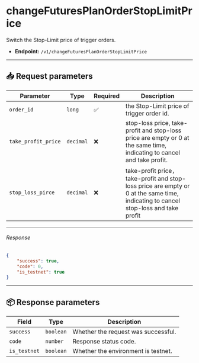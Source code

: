 # changeFuturesPlanOrderStopLimitPrice

Switch the Stop-Limit price of trigger orders.

- **Endpoint:** `/v1/changeFuturesPlanOrderStopLimitPrice`

---

## 📥 Request parameters

| **Parameter**    | **Type**   | **Required** | **Description**                                                                 |
|------------------|------------|--------------|---------------------------------------------------------------------------------|
| `order_id`    | `long`     | ✅          | the Stop-Limit price of trigger order id.                                      |
| `take_profit_price`         | `decimal`  | ❌          | stop-loss price, take-profit and stop-loss price are empty or 0 at the same time, indicating to cancel and take profit.                                          |
| `stop_loss_pirce`           | `decimal`      | ❌          | take-profit price，take-profit and stop-loss price are empty or 0 at the same time, indicating to cancel stop-loss and take profit                                            |

---

###### Response

```json
{
    "success": true,
    "code": 0,
    "is_testnet": true
}
```

---

## 📦 Response parameters

| **Field**     | **Type**   | **Description**                     |
|---------------|------------|-------------------------------------|
| `success`     | `boolean`  | Whether the request was successful. |
| `code`        | `number`   | Response status code.               |
| `is_testnet`  | `boolean`   | Whether the environment is testnet. |